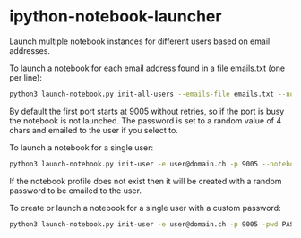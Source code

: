 ipython-notebook-launcher
=========================

Launch multiple notebook instances for different users based on email addresses.

To launch a notebook for each email address found in a file emails.txt (one per line):
```bash
python3 launch-notebook.py init-all-users --emails-file emails.txt --notebooks-dir /path/to/notebooks
```
By default the first port starts at 9005 without retries, so if the port is busy the notebook is not launched. The password is set to a random value of 4 chars and emailed to the user if you select to.

To launch a notebook for a single user:
```bash
python3 launch-notebook.py init-user -e user@domain.ch -p 9005 --notebooks-dir /path/to/notebooks
```
If the notebook profile does not exist then it will be created with a random password to be emailed to the user.

To create or launch a notebook for a single user with a custom password:
```bash
python3 launch-notebook.py init-user -e user@domain.ch -p 9005 -pwd PASSWORD --notebooks-dir /path/to/notebooks
```
